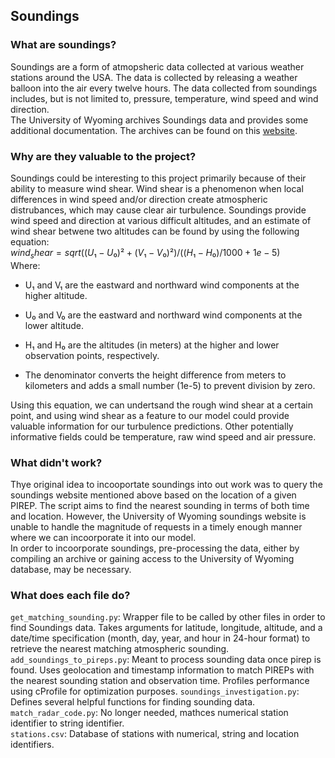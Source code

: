 ## Soundings
### What are soundings?
Soundings are a form of atmopsheric data collected at various weather stations around the USA. The data is collected by releasing a weather balloon into the air every twelve hours. The data collected from soundings includes, but is not limited to, pressure, temperature, wind speed and wind direction.  
The University of Wyoming archives Soundings data and provides some additional documentation. The archives can be found on this [website](https://weather.uwyo.edu/upperair/sounding_legacy.html).
### Why are they valuable to the project?
Soundings could be interesting to this project primarily because of their ability to measure wind shear. Wind shear is a phenomenon when local differences in wind speed and/or direction create atmospheric distrubances, which may cause clear air turbulence. Soundings provide wind speed and direction at various difficult altitudes, and an estimate of wind shear betwene two altitudes can be found by using the following equation:  
$`wind_shear = sqrt((U₁ - U₀)² + (V₁ - V₀)²) / ((H₁ - H₀) / 1000 + 1e-5)`$  
Where:
- U₁ and V₁ are the eastward and northward wind components at the higher altitude.

- U₀ and V₀ are the eastward and northward wind components at the lower altitude.


- H₁ and H₀ are the altitudes (in meters) at the higher and lower observation points, respectively.

- The denominator converts the height difference from meters to kilometers and adds a small number (1e-5) to prevent division by zero. 

Using this equation, we can undertsand the rough wind shear at a certain point, and using wind shear as a feature to our model could provide valuable information for our turbulence predictions. Other potentially informative fields could be temperature, raw wind speed and air pressure.


### What didn't work?

Thye original idea to incooportate soundings into out work was to query the soundings website mentioned above based on the location of a given PIREP. The script aims to find the nearest sounding in terms of both time and location. However, the University of Wyoming soundings website is unable to handle the magnitude of requests in a timely enough manner where we can incoorporate it into our model.  
In order to incoorporate soundings, pre-processing the data, either by compiling an archive or gaining access to the University of Wyoming database, may be necessary.

### What does each file do?

`get_matching_sounding.py`: Wrapper file to be called by other files in order to find Soundings data.
Takes arguments for latitude, longitude, altitude, and a date/time specification (month, day, year, and hour in 24-hour format) to retrieve the nearest matching atmospheric sounding.
`add_soundings_to_pireps.py`: Meant to process sounding data once pirep is found.
Uses geolocation and timestamp information to match PIREPs with the nearest sounding station and observation time. Profiles performance using cProfile for optimization purposes.
`soundings_investigation.py`: Defines several helpful functions for finding sounding data.
`match_radar_code.py`: No longer needed, mathces numerical station identifier to string identifier.  
`stations.csv`: Database of stations with numerical, string and location identifiers.
